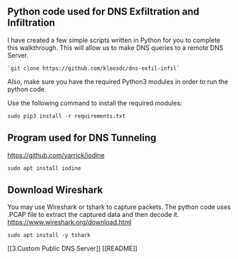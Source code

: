 ## Python code used for DNS Exfiltration and Infiltration

I have created a few simple scripts written in Python for you to complete this walkthrough. This will allow us to make DNS queries to a remote DNS Server.
		
	`git clone https://github.com/kleosdc/dns-exfil-infil`

Also, make sure you have the required Python3 modules in order to run the python code.

Use the following command to install the required modules:

	sudo pip3 install -r requirements.txt

## Program used for DNS Tunneling

https://github.com/yarrick/iodine

	sudo apt install iodine

## Download Wireshark

You may use Wireshark or tshark to capture packets. The python code uses .PCAP file to extract the captured data and then decode it.
https://www.wireshark.org/download.html

	sudo apt install -y tshark
	
[[3.Custom Public DNS Server]]
[[README]]
